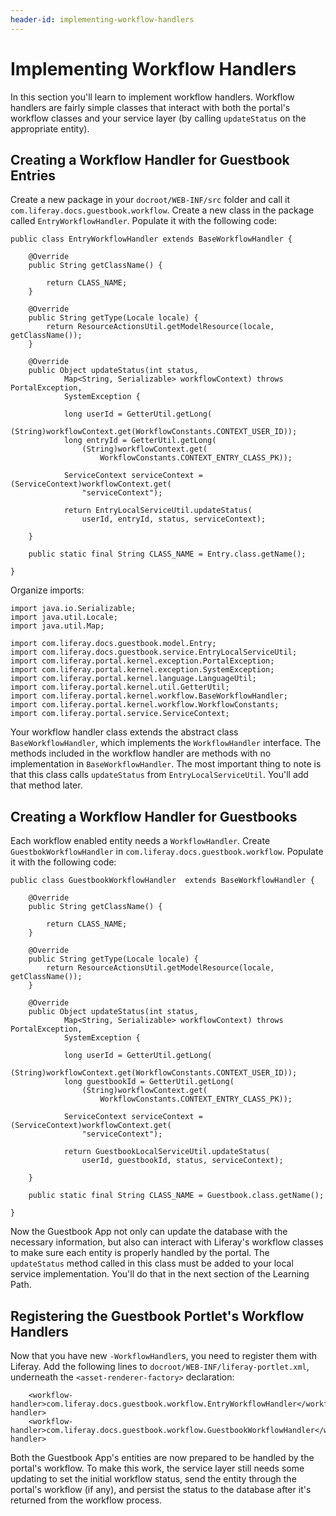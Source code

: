 ```yaml
---
header-id: implementing-workflow-handlers
---
```


# Implementing Workflow Handlers

In this section you'll learn to implement workflow handlers. Workflow handlers
are fairly simple classes that interact with both the portal's workflow classes
and your service layer (by calling `updateStatus` on the appropriate entity).

## Creating a Workflow Handler for Guestbook Entries

Create a new package in your `docroot/WEB-INF/src` folder and call it
`com.liferay.docs.guestbook.workflow`. Create a new class in the package
called `EntryWorkflowHandler`. Populate it with the following code:

    public class EntryWorkflowHandler extends BaseWorkflowHandler {

        @Override
        public String getClassName() {
            
            return CLASS_NAME;
        }

        @Override
        public String getType(Locale locale) {
            return ResourceActionsUtil.getModelResource(locale, getClassName());
        }

        @Override
        public Object updateStatus(int status,
                Map<String, Serializable> workflowContext) throws PortalException,
                SystemException {

                long userId = GetterUtil.getLong(
                    (String)workflowContext.get(WorkflowConstants.CONTEXT_USER_ID));
                long entryId = GetterUtil.getLong(
                    (String)workflowContext.get(
                        WorkflowConstants.CONTEXT_ENTRY_CLASS_PK));

                ServiceContext serviceContext = (ServiceContext)workflowContext.get(
                    "serviceContext");

                return EntryLocalServiceUtil.updateStatus(
                    userId, entryId, status, serviceContext);

        }

        public static final String CLASS_NAME = Entry.class.getName();

    }

Organize imports:

    import java.io.Serializable;
    import java.util.Locale;
    import java.util.Map;

    import com.liferay.docs.guestbook.model.Entry;
    import com.liferay.docs.guestbook.service.EntryLocalServiceUtil;
    import com.liferay.portal.kernel.exception.PortalException;
    import com.liferay.portal.kernel.exception.SystemException;
    import com.liferay.portal.kernel.language.LanguageUtil;
    import com.liferay.portal.kernel.util.GetterUtil;
    import com.liferay.portal.kernel.workflow.BaseWorkflowHandler;
    import com.liferay.portal.kernel.workflow.WorkflowConstants;
    import com.liferay.portal.service.ServiceContext;

Your workflow handler class extends the abstract class `BaseWorkflowHandler`,
which implements the `WorkflowHandler` interface. The methods included in the
workflow handler are methods with no implementation in `BaseWorkflowHandler`.
The most important thing to note is that this class calls `updateStatus` from
`EntryLocalServiceUtil`. You'll add that method later.

## Creating a Workflow Handler for Guestbooks

Each workflow enabled entity needs a `WorkflowHandler`. Create
`GuestbokWorkflowHandler` in `com.liferay.docs.guestbook.workflow`. Populate it
with the following code:

    public class GuestbookWorkflowHandler  extends BaseWorkflowHandler {

        @Override
        public String getClassName() {

            return CLASS_NAME;
        }

        @Override
        public String getType(Locale locale) {
            return ResourceActionsUtil.getModelResource(locale, getClassName());
        }

        @Override
        public Object updateStatus(int status,
                Map<String, Serializable> workflowContext) throws PortalException,
                SystemException {

                long userId = GetterUtil.getLong(
                    (String)workflowContext.get(WorkflowConstants.CONTEXT_USER_ID));
                long guestbookId = GetterUtil.getLong(
                    (String)workflowContext.get(
                        WorkflowConstants.CONTEXT_ENTRY_CLASS_PK));
                
                ServiceContext serviceContext = (ServiceContext)workflowContext.get(
                    "serviceContext");

                return GuestbookLocalServiceUtil.updateStatus(
                    userId, guestbookId, status, serviceContext);

        }

        public static final String CLASS_NAME = Guestbook.class.getName();

    }

Now the Guestbook App not only can update the database with the necessary
information, but also can interact with Liferay's workflow classes to make sure
each entity is properly handled by the portal. The `updateStatus` method called
in this class must be added to your local service implementation. You'll do that
in the next section of the Learning Path.

## Registering the Guestbook Portlet's Workflow Handlers

Now that you have new `-WorkflowHandler`s, you need to register them with
Liferay. Add the following lines to `docroot/WEB-INF/liferay-portlet.xml`,
underneath the `<asset-renderer-factory>` declaration:

		<workflow-handler>com.liferay.docs.guestbook.workflow.EntryWorkflowHandler</workflow-handler>
	    <workflow-handler>com.liferay.docs.guestbook.workflow.GuestbookWorkflowHandler</workflow-handler>

Both the Guestbook App's entities are now prepared to be handled by the portal's
workflow. To make this work, the service layer still needs some updating to set
the initial workflow status, send the entity through the portal's workflow (if
any), and persist the status to the database after it's returned from the
workflow process.
